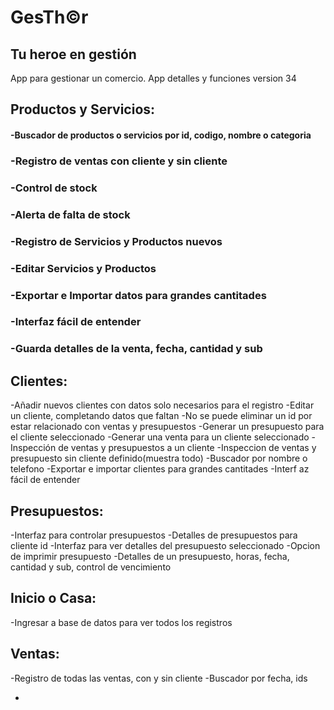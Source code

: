 # GesTh©r 
## Tu heroe en gestión
App para gestionar un comercio. 
App detalles y funciones version 34

## Productos y Servicios:
####  -Buscador de productos o servicios por id, codigo, nombre o categoria
###  -Registro de ventas con cliente y sin cliente
###  -Control de stock
###  -Alerta de falta de stock
###  -Registro de Servicios y Productos nuevos
###  -Editar Servicios y Productos
###  -Exportar e Importar datos para grandes cantitades
###  -Interfaz fácil de entender 
###  -Guarda detalles de la venta, fecha, cantidad y sub


## Clientes:
  -Añadir nuevos clientes con datos solo necesarios para el registro
  -Editar un cliente, completando datos que faltan
  -No se puede eliminar un id por estar relacionado con ventas y presupuestos
  -Generar un presupuesto para el cliente seleccionado
  -Generar una venta para un cliente seleccionado
  -Inspección de ventas y presupuestos a un cliente
  -Inspeccion de ventas y presupuesto sin cliente definido(muestra todo)
  -Buscador por nombre o telefono
  -Exportar e importar clientes para grandes cantitades
  -Interf
  az fácil de entender

## Presupuestos:
  -Interfaz para controlar presupuestos
  -Detalles de presupuestos para cliente id
  -Interfaz para ver detalles del presupuesto seleccionado
  -Opcion de imprimir presupuesto 
  -Detalles de un presupuesto, horas, fecha, cantidad y sub, control de vencimiento

## Inicio o Casa:
  -Ingresar a base de datos para ver todos los registros

## Ventas:
  -Registro de todas las ventas, con y sin cliente
  -Buscador por fecha, ids 







-

